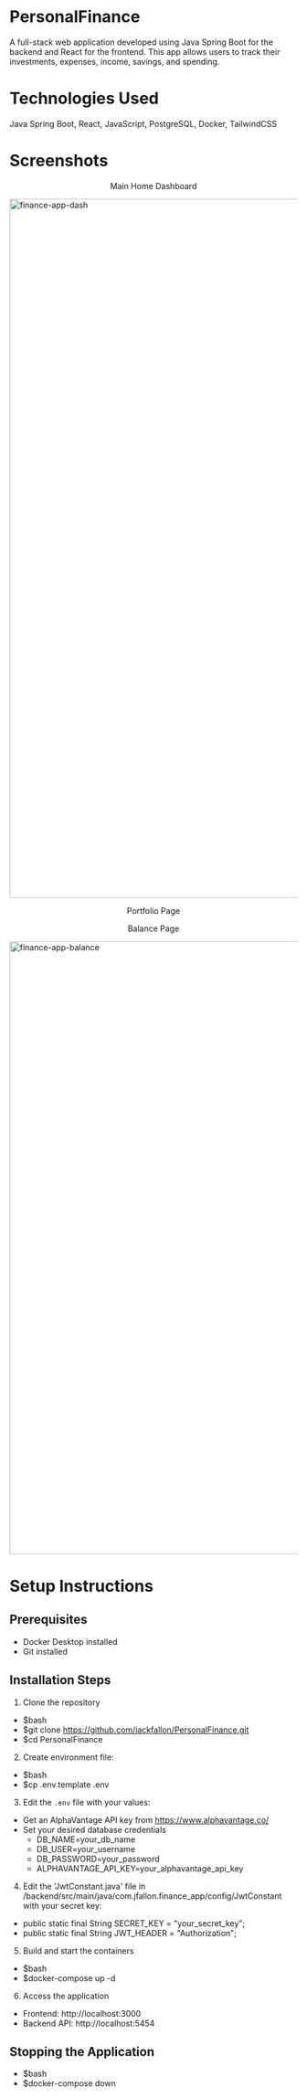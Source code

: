 # PersonalFinance
A full-stack web application developed using Java Spring Boot for the backend and React for the frontend. This app allows users to track their investments, expenses, income, savings, and spending. 

# Technologies Used
Java Spring Boot, React, JavaScript, PostgreSQL, Docker, TailwindCSS

# Screenshots
<p align="center">Main Home Dashboard</p>
<img width="1224" alt="finance-app-dash" src="https://github.com/user-attachments/assets/41484b52-862e-4b8e-a476-6fb2a2f41ad6">
<p align="center">Portfolio Page</p>

<p align="center">Balance Page</p>
<img width="1073" alt="finance-app-balance" src="https://github.com/user-attachments/assets/87adeab6-f920-4a33-a4fe-b020dff2193b">




# Setup Instructions

## Prerequisites
- Docker Desktop installed
- Git installed

## Installation Steps

1. Clone the repository
- $bash
- $git clone https://github.com/jackfallon/PersonalFinance.git
- $cd PersonalFinance

2. Create environment file:
- $bash
- $cp .env.template .env
  
3. Edit the `.env` file with your values:
- Get an AlphaVantage API key from https://www.alphavantage.co/
- Set your desired database credentials
  - DB_NAME=your_db_name
  - DB_USER=your_username
  - DB_PASSWORD=your_password
  - ALPHAVANTAGE_API_KEY=your_alphavantage_api_key

4. Edit the 'JwtConstant.java' file in /backend/src/main/java/com.jfallon.finance_app/config/JwtConstant with your secret key:
- public static final String SECRET_KEY = "your_secret_key";
- public static final String JWT_HEADER = "Authorization";
   

5. Build and start the containers
- $bash
- $docker-compose up -d

6. Access the application
- Frontend: http://localhost:3000
- Backend API: http://localhost:5454

## Stopping the Application
- $bash
- $docker-compose down
